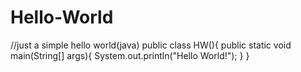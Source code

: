 # Hello-World
//just a simple hello world(java)
public class HW(){
  public static void main(String[] args){
    System.out.println("Hello World!");
  }
}
